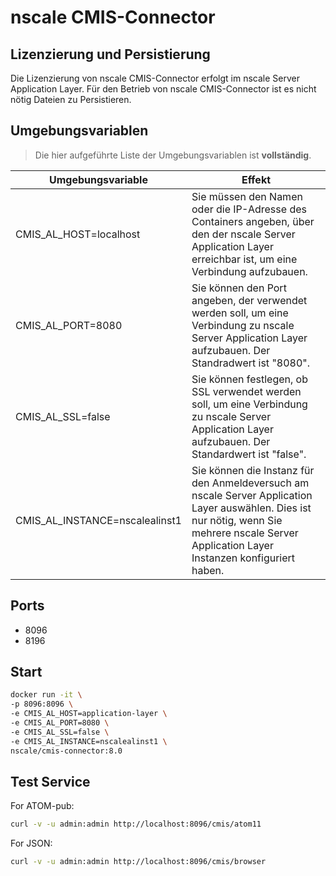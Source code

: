 # nscale CMIS-Connector

## Lizenzierung und Persistierung

Die Lizenzierung von nscale CMIS-Connector erfolgt im nscale Server Application Layer. Für den Betrieb von nscale CMIS-Connector ist es nicht nötig Dateien zu Persistieren.

## Umgebungsvariablen

>Die hier aufgeführte Liste der Umgebungsvariablen ist **vollständig**.

|Umgebungsvariable | Effekt |
|----|---|
|CMIS_AL_HOST=localhost|Sie müssen den Namen oder die IP-Adresse des Containers angeben, über den der nscale Server Application Layer erreichbar ist, um eine Verbindung aufzubauen.|
|CMIS_AL_PORT=8080 |Sie können den Port angeben, der verwendet werden soll, um eine Verbindung zu nscale Server Application Layer aufzubauen. Der Standradwert ist "8080".|
|CMIS_AL_SSL=false |Sie können festlegen, ob SSL verwendet werden soll, um eine Verbindung zu nscale Server Application Layer  aufzubauen. Der Standardwert ist "false".|
|CMIS_AL_INSTANCE=nscalealinst1 |Sie können die Instanz für den Anmeldeversuch am nscale Server Application Layer auswählen. Dies ist nur nötig, wenn Sie mehrere nscale Server Application Layer Instanzen konfiguriert haben.|

## Ports

* 8096
* 8196

## Start

```bash
docker run -it \
-p 8096:8096 \
-e CMIS_AL_HOST=application-layer \
-e CMIS_AL_PORT=8080 \
-e CMIS_AL_SSL=false \
-e CMIS_AL_INSTANCE=nscalealinst1 \
nscale/cmis-connector:8.0
```

## Test Service

For ATOM-pub:

```bash
curl -v -u admin:admin http://localhost:8096/cmis/atom11
```

For JSON:

```bash
curl -v -u admin:admin http://localhost:8096/cmis/browser
```
